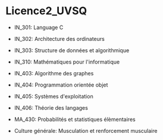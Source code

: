 # Licence2_UVSQ

- IN_301: Language C

- IN_302: Architecture des ordinateurs

- IN_303: Structure de données et algorithmique

- IN_310: Mathématiques pour l'informatique

- IN_403: Algorithme des graphes

- IN_404: Programmation orientée objet

- IN_405: Systèmes d'exploitation

- IN_406: Théorie des langages

- MA_430: Probabilités et statistiques élèmentaires

- Culture générale: Musculation et renforcement musculaire
